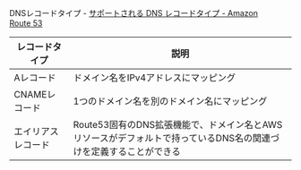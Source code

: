 DNSレコードタイプ
	- [サポートされる DNS レコードタイプ - Amazon Route 53](https://docs.aws.amazon.com/ja_jp/Route53/latest/DeveloperGuide/ResourceRecordTypes.html)

| レコードタイプ     | 説明                                        |
| ------------------ | ------------------------------------------- |
| Aレコード          | ドメイン名をIPv4アドレスにマッピング        |
| CNAMEレコード      | 1つのドメイン名を別のドメイン名にマッピング |
| エイリアスレコード | Route53固有のDNS拡張機能で、ドメイン名とAWSリソースがデフォルトで持っているDNS名の関連づけを定義することができる                                            |